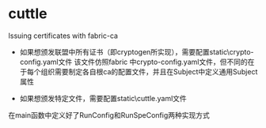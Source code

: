 # cuttle

Issuing certificates with fabric-ca

- 如果想颁发联盟中所有证书（即cryptogen所实现），需要配置static\crypto-config.yaml文件
该文件仿照fabric 中crypto-config.yaml文件，但不同的在于每个组织需要制定各自根ca的配置文件，并且在Subject中定义通用Subject属性

- 如果想颁发特定文件，需要配置static\cuttle.yaml文件


在main函数中定义好了RunConfig和RunSpeConfig两种实现方式